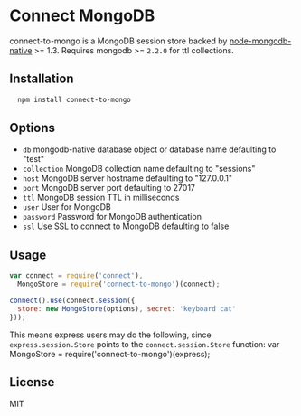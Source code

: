 # Connect MongoDB

connect-to-mongo is a MongoDB session store backed by [node-mongodb-native](https://github.com/mongodb/node-mongodb-native) >= 1.3. Requires mongodb >= `2.2.0` for ttl collections.

## Installation

```sh
  npm install connect-to-mongo
```

## Options

  - `db` mongodb-native database object or database name defaulting to "test"
  - `collection` MongoDB collection name defaulting to "sessions"
  - `host` MongoDB server hostname defaulting to "127.0.0.1"
  - `port` MongoDB server port defaulting to 27017
  - `ttl` MongoDB session TTL in milliseconds
  - `user` User for MongoDB
  - `password` Password for MongoDB authentication
  - `ssl` Use SSL to connect to MongoDB defaulting to false

## Usage

```js
var connect = require('connect'),
  MongoStore = require('connect-to-mongo')(connect);

connect().use(connect.session({
  store: new MongoStore(options), secret: 'keyboard cat'
}));
```

This means express users may do the following, since `express.session.Store` points to the `connect.session.Store` function:
    var MongoStore = require('connect-to-mongo')(express);

## License

  MIT
